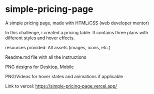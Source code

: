 # simple-pricing-page
A simple pricing page, made with HTML/CSS (web developer mentor)

In this challenge, i created a pricing table. It contains three plans with different styles and hover effects.

resources provided:
All assets (images, icons, etc.)

Readme.md file with all the instructions

PNG designs for Desktop, Mobile

PNG/Videos for hover states and animations if applicable

Link to vercel: https://simple-pricing-page.vercel.app/
